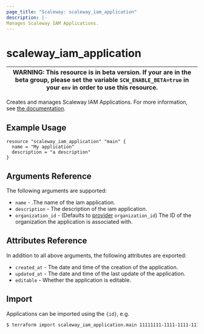 ```yaml
---
page_title: "Scaleway: scaleway_iam_application"
description: |-
Manages Scaleway IAM Applications.
---
```


# scaleway_iam_application

| WARNING: This resource is in beta version. If your are in the beta group, please set the variable `SCW_ENABLE_BETA=true` in your `env` in order to use this resource. |
|-----------------------------------------------------------------------------------------------------------------------------------------------------------------------|


Creates and manages Scaleway IAM Applications. For more information, see [the documentation](https://developers.scaleway.com/en/products/iam/api/v1alpha1/#applications-83ce5e).

## Example Usage

```hcl
resource "scaleway_iam_application" "main" {
  name = "My application"
  description = "a description"
}
```

## Arguments Reference

The following arguments are supported:

- `name` - .The name of the iam application.
- `description` - The description of the iam application.
- `organization_id` - (Defaults to [provider](../index.md#organization_d) `organization_id`) The ID of the organization the application is associated with.

## Attributes Reference

In addition to all above arguments, the following attributes are exported:

- `created_at` - The date and time of the creation of the application.
- `updated_at` - The date and time of the last update of the application.
- `editable` - Whether the application is editable.

## Import

Applications can be imported using the `{id}`, e.g.

```bash
$ terraform import scaleway_iam_application.main 11111111-1111-1111-1111-111111111111
```
